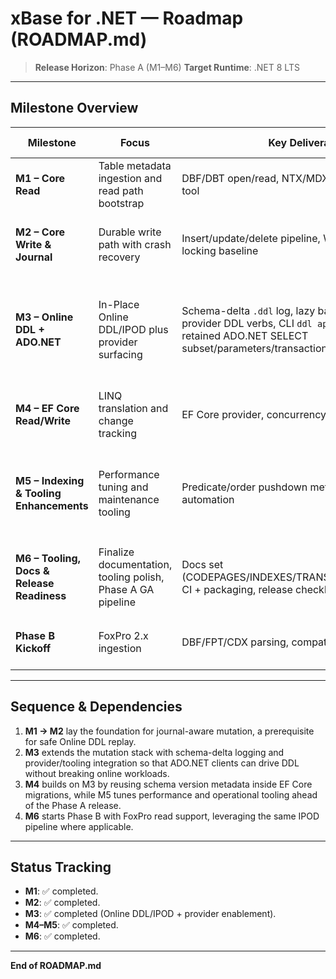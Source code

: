 # xBase for .NET — Roadmap (ROADMAP.md)

> **Release Horizon**: Phase A (M1–M6)
> **Target Runtime**: .NET 8 LTS

---

## Milestone Overview

| Milestone | Focus | Key Deliverables | Acceptance Signals |
|-----------|-------|------------------|--------------------|
| **M1 – Core Read** | Table metadata ingestion and read path bootstrap | DBF/DBT open/read, NTX/MDX navigation, `dbfinfo` tool | Fixtures load with correct schema + record counts |
| **M2 – Core Write & Journal** | Durable write path with crash recovery | Insert/update/delete pipeline, WAL journal format, locking baseline | Crash simulations recover without data loss |
| **M3 – Online DDL + ADO.NET** | In-Place Online DDL/IPOD plus provider surfacing | Schema-delta `.ddl` log, lazy backfill orchestration, provider DDL verbs, CLI `ddl apply/checkpoint/pack`, retained ADO.NET SELECT subset/parameters/transactions | Schema log replay tested, providers execute DDL end-to-end, tooling passes validation/dry-run scenarios |
| **M4 – EF Core Read/Write** | LINQ translation and change tracking | EF Core provider, concurrency tokens, CRUD flows | CRUD round-trips with optimistic concurrency tests |
| **M5 – Indexing & Tooling Enhancements** | Performance tuning and maintenance tooling | Predicate/order pushdown metrics, reindex/pack automation | Diagnostics show >70% index utilization, tooling scenarios green |
| **M6 – Tooling, Docs & Release Readiness** | Finalize documentation, tooling polish, Phase A GA pipeline | Docs set (CODEPAGES/INDEXES/TRANSACTIONS/cookbooks), CI + packaging, release checklist rehearsed | CI runs green, `dotnet pack` artifacts validated, GA checklist signed |
| **Phase B Kickoff** | FoxPro 2.x ingestion | DBF/FPT/CDX parsing, compatibility validation | FoxPro fixtures load with correct tag enumeration |

---

## Sequence & Dependencies

1. **M1 → M2** lay the foundation for journal-aware mutation, a prerequisite for safe Online DDL replay.
2. **M3** extends the mutation stack with schema-delta logging and provider/tooling integration so that ADO.NET clients can drive DDL without breaking online workloads.
3. **M4** builds on M3 by reusing schema version metadata inside EF Core migrations, while M5 tunes performance and operational tooling ahead of the Phase A release.
4. **M6** starts Phase B with FoxPro read support, leveraging the same IPOD pipeline where applicable.

---

## Status Tracking

- **M1**: ✅ completed.
- **M2**: ✅ completed.
- **M3**: ✅ completed (Online DDL/IPOD + provider enablement).
- **M4–M5**: ✅ completed.
- **M6**: ✅ completed.

---

**End of ROADMAP.md**
